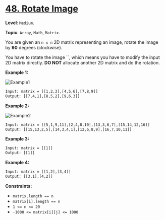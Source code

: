 # [48. Rotate Image](https://leetcode.com/problems/rotate-image/)

**Level**: `Medium`.

**Topic**: `Array`, `Math`, `Matrix`.

You are given an `n x n` 2D matrix representing an image, rotate the image by **90** degrees (clockwise).

You have to rotate the image ``, which means you have to modify the input 2D matrix directly. **DO NOT** allocate another 2D matrix and do the rotation.

**Example 1:**

![Example1](https://assets.leetcode.com/uploads/2020/08/28/mat1.jpg)

```txt
Input: matrix = [[1,2,3],[4,5,6],[7,8,9]]
Output: [[7,4,1],[8,5,2],[9,6,3]]
```

**Example 2:**

![Example2](https://assets.leetcode.com/uploads/2020/08/28/mat2.jpg)

```txt
Input: matrix = [[5,1,9,11],[2,4,8,10],[13,3,6,7],[15,14,12,16]]
Output: [[15,13,2,5],[14,3,4,1],[12,6,8,9],[16,7,10,11]]
```

**Example 3:**

```txt
Input: matrix = [[1]]
Output: [[1]]
```

**Example 4:**

```txt
Input: matrix = [[1,2],[3,4]]
Output: [[3,1],[4,2]]
```

**Constraints:**

- `matrix.length == n`
- `matrix[i].length == n`
- `1 <= n <= 20`
- `-1000 <= matrix[i][j] <= 1000`

